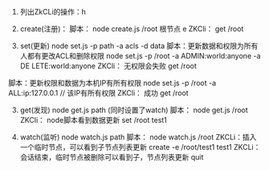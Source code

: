 1. 列出ZkCLi的操作：h
2. create(注册)：
脚本：
    node create.js /root 根节点 e
ZKCli：
    get /root

2. set(更新) node set.js -p path -a acls -d data
脚本：更新数据和权限为所有人都有更改ACL和删除权限
    node set.js -p /root -a ADMIN:world:anyone -a DE
    LETE:world:anyone
ZKCli： 无权限会失败
    get /root 
    
脚本：更新权限和数据为本机IP有所有权限
    node set.js -p /root -a ALL:ip:127.0.0.1  // 该IP有所有权限
ZKCli： 成功
    get /root


3. get(发现) node get.js path (同时设置了watch)
脚本：
    node get.js /root
ZKCli： node脚本看到数据更新
    set /root test1

4. watch(监听) node watch.js path
脚本：
    node watch.js /root
ZKCLi：插入一个临时节点，可以看到子节点列表更新
    create -e /root/test1 test1
ZKCLi：会话结束，临时节点被删除可以看到子，节点列表更新
    quit
